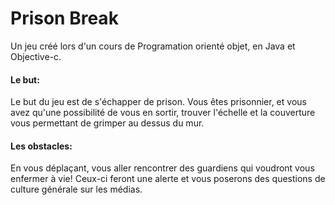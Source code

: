 # Prison Break
Un jeu créé lors d'un cours de Programation orienté objet, en Java et Objective-c.

#### Le but:
Le but du jeu est de s'échapper de prison. Vous êtes prisonnier, et vous avez qu'une possibilité de vous en sortir, trouver l'échelle et la couverture vous permettant de grimper au dessus du mur.

#### Les obstacles:
En vous déplaçant, vous aller rencontrer des guardiens qui voudront vous enfermer à vie! Ceux-ci feront une alerte et vous poserons des questions de culture générale sur les médias. 
